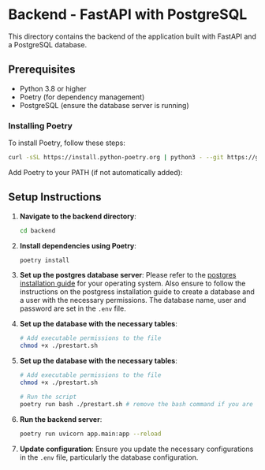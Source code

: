 # Backend - FastAPI with PostgreSQL

This directory contains the backend of the application built with FastAPI and a PostgreSQL database.

## Prerequisites

- Python 3.8 or higher
- Poetry (for dependency management)
- PostgreSQL (ensure the database server is running)

### Installing Poetry

To install Poetry, follow these steps:

```sh
curl -sSL https://install.python-poetry.org | python3 - --git https://github.com/python-poetry/poetry.git@master
```

Add Poetry to your PATH (if not automatically added):

## Setup Instructions

1. **Navigate to the backend directory**:
    ```sh
    cd backend
    ```

2. **Install dependencies using Poetry**:
    ```sh
    poetry install
    ```

3. **Set up the postgres database server**:
    Please refer to the [postgres installation guide](https://www.postgresql.org/download/) for your operating system.
    Also ensure to follow the instructions on the postgress installation guide to create a database and a user with the necessary permissions.
    The database name, user and password are set in the `.env` file.

4.  **Set up the database with the necessary tables**:
    ```sh
    # Add executable permissions to the file
    chmod +x ./prestart.sh

5. **Set up the database with the necessary tables**:
    ```sh
    # Add executable permissions to the file
    chmod +x ./prestart.sh

    # Run the script
    poetry run bash ./prestart.sh # remove the bash command if you are on MacOS. Just 'poetry run ./prestart.sh' will work.
    ```

5. **Run the backend server**:
    ```sh
    poetry run uvicorn app.main:app --reload
    ```

6. **Update configuration**:
   Ensure you update the necessary configurations in the `.env` file, particularly the database configuration.
